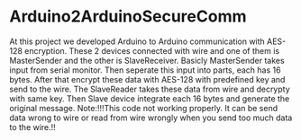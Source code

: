 # Arduino2ArduinoSecureComm
At this project we developed Arduino to Arduino communication with AES-128 encryption. These 2 devices connected with wire and one of them is MasterSender and the other is SlaveReceiver.
Basicly MasterSender takes input from serial monitor. Then seperate this input into parts, each has 16 bytes. After that encrypt these data with AES-128 with predefined key and send to the wire. The SlaveReader takes these data from wire and decrypty with same key. Then Slave device integrate each 16 bytes and generate the original message. 
Note:!!!This code not working properly. It can be send data wrong to wire or read from wire wrongly when you send too much data to the wire.!!
